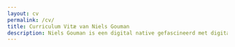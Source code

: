 ```yaml
---
layout: cv
permalink: /cv/
title: Curriculum Vitæ van Niels Gouman
description: Niels Gouman is een digital native gefascineerd met digitalisering, efficiëntie en automatisering. Momenteel op zoek naar een baan. Kun jij me gebruiken?
---
```

